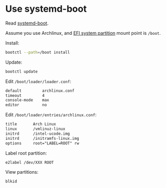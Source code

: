# Use systemd-boot

Read [systemd-boot](https://wiki.archlinux.org/index.php/Systemd-boot).

Assume you use Archlinux, and [EFI system partition](https://wiki.archlinux.org/index.php/EFI_system_partition) mount point is `/boot`.

Install:

```sh
bootctl --path=/boot install
```

Update:

```sh
bootctl update
```

Edit `/boot/loader/loader.conf`:

```txt
default         archlinux.conf
timeout         4
console-mode    max
editor          no
```

Edit `/boot/loader/entries/archlinux.conf`:

```txt
title       Arch Linux
linux       /vmlinuz-linux
initrd      /intel-ucode.img
initrd      /initramfs-linux.img
options     root="LABEL=ROOT" rw
```

Label root partition:

```sh
e2label /dev/XXX ROOT
```

View partitions:

```sh
blkid
```
